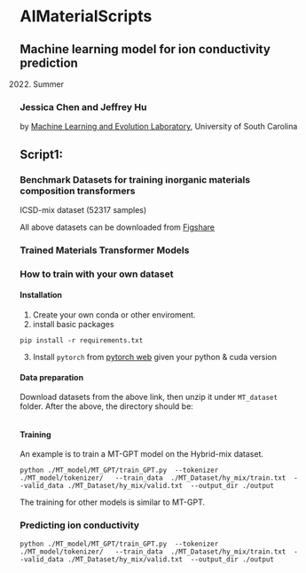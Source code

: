 # AIMaterialScripts

## Machine learning model for ion conductivity prediction

2022. Summer

### Jessica Chen and Jeffrey Hu

by <a href="http://mleg.cse.sc.edu" target="_blank">Machine Learning and Evolution Laboratory</a>, University of South Carolina




##  Script1: 


### Benchmark Datasets for training inorganic materials composition transformers

ICSD-mix dataset (52317 samples)



All above datasets can be downloaded from [Figshare](https://figshare.com/articles/dataset/MT_dataset/20122796)

### Trained Materials Transformer Models



### How to train with your own dataset

#### Installation
1. Create your own conda or other enviroment.
2. install basic packages
```
pip install -r requirements.txt
```
3. Install `pytorch` from [pytorch web](https://pytorch.org/get-started/previous-versions/) given your python & cuda version


#### Data preparation
Download datasets from the above link, then unzip it under `MT_dataset` folder.
After the above, the directory should be:


```

```
#### Training 
An example is to train a MT-GPT model on the Hybrid-mix dataset. 
```
python ./MT_model/MT_GPT/train_GPT.py  --tokenizer ./MT_model/tokenizer/   --train_data  ./MT_Dataset/hy_mix/train.txt  --valid_data ./MT_Dataset/hy_mix/valid.txt  --output_dir ./output
```
The training for other models is similar to MT-GPT.

### Predicting ion conductivity

```
python ./MT_model/MT_GPT/train_GPT.py  --tokenizer ./MT_model/tokenizer/   --train_data  ./MT_Dataset/hy_mix/train.txt  --valid_data ./MT_Dataset/hy_mix/valid.txt  --output_dir ./output
```



